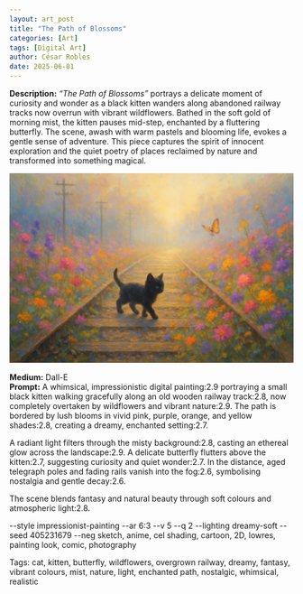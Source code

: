 ```yaml
---
layout: art_post
title: "The Path of Blossoms"
categories: [Art]
tags: [Digital Art]
author: César Robles
date: 2025-06-01
---
```

**Description:** *“The Path of Blossoms”* portrays a delicate moment of curiosity and wonder as a black kitten wanders along abandoned railway tracks now overrun with vibrant wildflowers. Bathed in the soft gold of morning mist, the kitten pauses mid-step, enchanted by a fluttering butterfly. The scene, awash with warm pastels and blooming life, evokes a gentle sense of adventure. This piece captures the spirit of innocent exploration and the quiet poetry of places reclaimed by nature and transformed into something magical.

![The Path of Blossoms](/imag/digital_art/The_Path_of_Blossoms.jpg)

**Medium:** Dall-E\
**Prompt:** A whimsical, impressionistic digital painting:2.9 portraying a small black kitten walking gracefully along an old wooden railway track:2.8, now completely overtaken by wildflowers and vibrant nature:2.9. The path is bordered by lush blooms in vivid pink, purple, orange, and yellow shades:2.8, creating a dreamy, enchanted setting:2.7.

A radiant light filters through the misty background:2.8, casting an ethereal glow across the landscape:2.9. A delicate butterfly flutters above the kitten:2.7, suggesting curiosity and quiet wonder:2.7. In the distance, aged telegraph poles and fading rails vanish into the fog:2.6, symbolising nostalgia and gentle decay:2.6.

The scene blends fantasy and natural beauty through soft colours and atmospheric light:2.8.

--style impressionist-painting --ar 6:3 --v 5 --q 2 --lighting dreamy-soft --seed 405231679 --neg sketch, anime, cel shading, cartoon, 2D, lowres, painting look, comic, photography

Tags: cat, kitten, butterfly, wildflowers, overgrown railway, dreamy, fantasy, vibrant colours, mist, nature, light, enchanted path, nostalgic, whimsical, realistic
